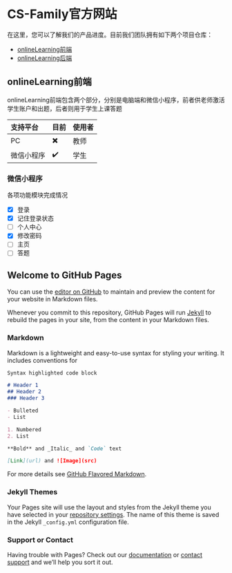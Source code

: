 # CS-Family官方网站
在这里，您可以了解我们的产品进度。目前我们团队拥有如下两个项目仓库：
- [onlineLearning前端](https://github.com/CS-Family/onlineLearning)
- [onlineLearning后端](https://github.com/CS-Family/onlineLearning_backend)

## onlineLearning前端

onlineLearning前端包含两个部分，分别是电脑端和微信小程序，前者供老师激活学生账户和出题，后者则用于学生上课答题

支持平台      | 目前           | 使用者
:------------ | :-------------|:-------------
PC            |  ✖️           | 教师
微信小程序    |  ✔️            | 学生

### 微信小程序

各项功能模块完成情况
- [x] 登录
- [x] 记住登录状态
- [ ] 个人中心
- [x] 修改密码
- [ ] 主页
- [ ] 答题

## Welcome to GitHub Pages 

You can use the [editor on GitHub](https://github.com/CS-Family/CS-Family.github.io/edit/main/README.md) to maintain and preview the content for your website in Markdown files.

Whenever you commit to this repository, GitHub Pages will run [Jekyll](https://jekyllrb.com/) to rebuild the pages in your site, from the content in your Markdown files.

### Markdown

Markdown is a lightweight and easy-to-use syntax for styling your writing. It includes conventions for

```markdown
Syntax highlighted code block

# Header 1
## Header 2
### Header 3

- Bulleted
- List

1. Numbered
2. List

**Bold** and _Italic_ and `Code` text

[Link](url) and ![Image](src)
```

For more details see [GitHub Flavored Markdown](https://guides.github.com/features/mastering-markdown/).

### Jekyll Themes

Your Pages site will use the layout and styles from the Jekyll theme you have selected in your [repository settings](https://github.com/CS-Family/CS-Family.github.io/settings/pages). The name of this theme is saved in the Jekyll `_config.yml` configuration file.

### Support or Contact

Having trouble with Pages? Check out our [documentation](https://docs.github.com/categories/github-pages-basics/) or [contact support](https://support.github.com/contact) and we’ll help you sort it out.
